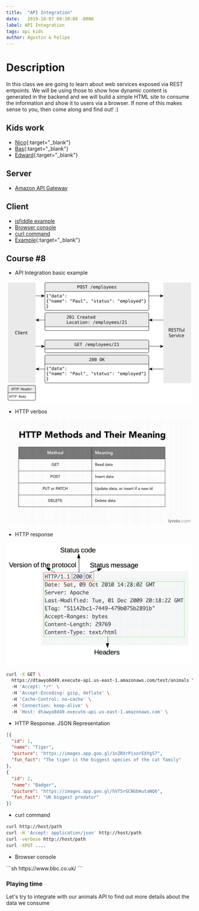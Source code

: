 ```yaml
---
title:  "API Integration"
date:   2019-10-07 09:30:00 -0000
label: API Integration
tags: api kids
author: Agustin & Felipe
---
```


# Description

In this class we are going to learn about web services exposed via REST entpoints. We will be using those to show how dynamic content is generated in the backend and we will build a simple HTML site to consume the information and show it to users via a browser.
If none of this makes sense to you, then come along and find out! :)

## Kids work
*   [Nico](/course-8/nico/index.html "Animals by Nico"){:target="_blank"}
*   [Bas](https://jsfiddle.net/3k8othuf/ "Animals by Bas"){:target="_blank"}
*   [Edward](https://jsfiddle.net/t18bj4wm/1/ "Animals by Edward"){:target="_blank"}

## Server

*   [Amazon API Gateway](https://aws.amazon.com/api-gateway/ "API gateway")

## Client

*   [jsfiddle example](https://jsfiddle.net/adandreiz/3kdz86fs/45/ "Template")
*   [Browser console](#console)
*   [curl command](#curl)	
*   [Example](/course-8/tilly/index.html "Animals by Tilly"){:target="_blank"}


## Course #8

* API Integration basic example

![](/course-5/POST-for-Creation.svg)

* HTTP verbos

![](/course-5/HTTP-Verbs.jpg)

* HTTP response 

![](/course-5/HTTP-Response.png)
<a id="curl">
```sh
curl -X GET \
  https://dtawyo8d49.execute-api.us-east-1.amazonaws.com/test/animals \
  -H 'Accept: */*' \
  -H 'Accept-Encoding: gzip, deflate' \
  -H 'Cache-Control: no-cache' \
  -H 'Connection: keep-alive' \
  -H 'Host: dtawyo8d49.execute-api.us-east-1.amazonaws.com' \
```

* HTTP Response. JSON Representation

```json
[{
  "id": 1,
  "name": "Tiger",
  "picture": "https://images.app.goo.gl/1nZRXrPixorEXYgS7",
  "fun_fact": "The tiger is the biggest species of the cat family"
},
{
  "id": 2,
  "name": "Badger",
  "picture": "https://images.app.goo.gl/hVf5rGCNGbHutaNQ6",
  "fun_fact": "UK biggest predator"
}]


```

* curl command

```sh
curl http://host/path
curl -H 'Accept: application/json' http://host/path
curl -verbose http://host/path
curl -XPUT ....

```

* Browser console
<a id="console">
```sh
https://www.bbc.co.uk/
```

### Playing time

Let's try to integrate with our animals API to find out more details about the data we consume

